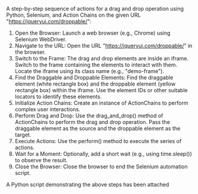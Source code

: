 A step-by-step sequence of actions for a drag and drop operation using Python, Selenium, and Action Chains on the given URL "https://jqueryui.com/droppable/":

1. Open the Browser:
      Launch a web browser (e.g., Chrome) using Selenium WebDriver.
2. Navigate to the URL:
      Open the URL "https://jqueryui.com/droppable/" in the browser.
3. Switch to the Frame:
      The drag and drop elements are inside an iframe. Switch to the frame containing the elements to interact with them.
      Locate the iframe using its class name (e.g., "demo-frame").
4. Find the Draggable and Droppable Elements:
      Find the draggable element (white rectangle box) and the droppable element (yellow rectangle box) within the iframe.
      Use the element IDs or other suitable locators to identify these elements.
5. Initialize Action Chains:
      Create an instance of ActionChains to perform complex user interactions.
6. Perform Drag and Drop:
      Use the drag_and_drop() method of ActionChains to perform the drag and drop operation.
      Pass the draggable element as the source and the droppable element as the target.
7. Execute Actions:
      Use the perform() method to execute the series of actions.
8. Wait for a Moment:
      Optionally, add a short wait (e.g., using time.sleep()) to observe the result.
9. Close the Browser:
      Close the browser to end the Selenium automation script.


A Python script demonstrating the above steps has been attached
